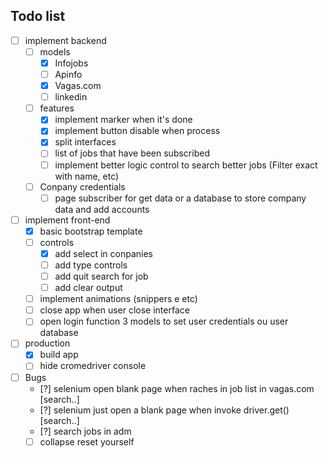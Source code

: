 ## Todo list

- [ ] implement backend
    - [ ] models
        - [x] Infojobs
        - [ ] Apinfo
        - [x] Vagas.com
        - [ ] linkedin

    - [ ] features
        - [x] implement marker when it's done
        - [x] implement button disable when process
        - [x] split interfaces
        - [ ] list of jobs that have been subscribed
        - [ ] implement better logic control to search better jobs (Filter exact with name, etc)

    - [ ] Conpany credentials
        - [ ] page subscriber for get data or a database to store company data and add accounts

- [ ] implement front-end
    - [x] basic bootstrap template
    - [ ] controls
        - [x] add select in conpanies
        - [ ] add type controls
        - [ ] add quit search for job
        - [ ] add clear output
    - [ ] implement animations (snippers e etc)
    - [ ] close app when user close interface
    - [ ] open login function 3 models to set user credentials ou user database  

- [ ] production
    - [x] build app
    - [ ] hide cromedriver console 

- [ ] Bugs
    - [?] selenium open blank page when raches in job list in vagas.com [search..]
    - [?] selenium just open a blank page when invoke driver.get() [search..]
    - [?] search jobs in adm
    - [ ] collapse reset yourself